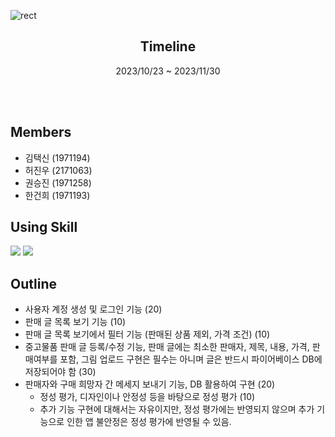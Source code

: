 ![rect](https://capsule-render.vercel.app/api?type=rect&color=gradient&text=SEALED_SECONDHAND&fontAlign=50&fontSize=35&textBg=false&desc=Android&descAlign=80&descAlignY=70)

<div align="center">

## Timeline

2023/10/23 ~ 2023/11/30

</div>
<br>
<br>

## Members
* 김택신 (1971194)
* 허진우 (2171063)
* 권승진 (1971258)
* 한건희 (1971193)

## Using Skill
<img src="https://img.shields.io/badge/Kotlin-F48E00?style=flat&logo=Kotlin&logoColor=white"/> <img src="https://img.shields.io/badge/Firebase-FFCA28?style=flat&logo=Firebase&logoColor=white"/>

## Outline
- 사용자 계정 생성 및 로그인 기능 (20)
- 판매 글 목록 보기 기능 (10)
- 판매 글 목록 보기에서 필터 기능 (판매된 상품 제외, 가격 조건) (10)
- 중고물품 판매 글 등록/수정 기능, 판매 글에는 최소한 판매자, 제목, 내용, 가격, 판매여부를 포함, 그림 업로드 구현은 필수는 아니며 글은 반드시 파이어베이스 DB에 저장되어야 함 (30)
- 판매자와 구매 희망자 간 메세지 보내기 기능, DB 활용하여 구현 (20)
    - 정성 평가, 디자인이나 안정성 등을 바탕으로 정성 평가 (10)
    - 추가 기능 구현에 대해서는 자유이지만, 정성 평가에는 반영되지 않으며 추가 기능으로 인한 앱 불안정은 정성 평가에 반영될 수 있음.

